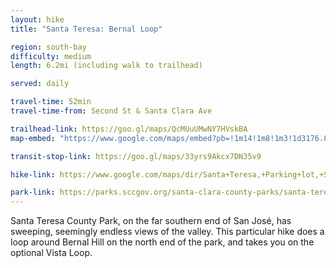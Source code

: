```yaml
---
layout: hike
title: "Santa Teresa: Bernal Loop"

region: south-bay
difficulty: medium
length: 6.2mi (including walk to trailhead)

served: daily

travel-time: 52min
travel-time-from: Second St & Santa Clara Ave

trailhead-link: https://goo.gl/maps/QcMUuUMwNY7HVskBA
map-embed: "https://www.google.com/maps/embed?pb=!1m14!1m8!1m3!1d3176.8609000082256!2d-121.7948816!3d37.2272769!3m2!1i1024!2i768!4f13.1!3m3!1m2!1s0x808e2fd221f83739%3A0x98e87c2cc2c31a6c!2sBernal-Gulnac-Joice%20Ranch!5e0!3m2!1sen!2sus!4v1687410153482!5m2!1sen!2sus"

transit-stop-link: https://goo.gl/maps/33yrs9Akcx7DN35v9

hike-link: https://www.google.com/maps/dir/Santa+Teresa,+Parking+lot,+San+Jose,+CA/Bernal-Gulnac-Joice+Ranch,+Manila+Drive,+San+Jose,+CA/37.223615,-121.7918936/37.2172687,-121.7962155/37.2186342,-121.8042811/Bernal-Gulnac-Joice+Ranch,+372+Manila+Dr,+San+Jose,+CA+95119/Santa+Teresa,+Parking+lot,+San+Jose,+CA/@37.2263188,-121.8056498,15z/data=!4m29!4m28!1m5!1m1!1s0x808e2e351482fd07:0x5180a91bacfe5c29!2m2!1d-121.7894128!2d37.2361692!1m5!1m1!1s0x808e2fd221f83739:0x98e87c2cc2c31a6c!2m2!1d-121.7983405!2d37.2263131!1m0!1m0!1m0!1m5!1m1!1s0x808e2fd221f83739:0x98e87c2cc2c31a6c!2m2!1d-121.7983405!2d37.2263131!1m5!1m1!1s0x808e2e351482fd07:0x5180a91bacfe5c29!2m2!1d-121.7894128!2d37.2361692!3e2!5m1!1e4

park-link: https://parks.sccgov.org/santa-clara-county-parks/santa-teresa-county-park
---
```


Santa Teresa County Park, on the far southern end of San José, has sweeping, seemingly endless views of the valley. This particular hike does a loop around Bernal Hill on the north end of the park, and takes you on the optional Vista Loop.